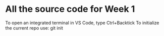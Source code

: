 # All the source code for Week 1

To open an integrated terminal in VS Code, type Ctrl+Backtick
To initialize the current repo use: git init